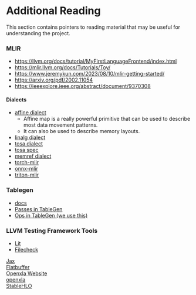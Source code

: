 # Additional Reading

This section contains pointers to reading material that may be useful for
understanding the project.

### MLIR

- https://llvm.org/docs/tutorial/MyFirstLanguageFrontend/index.html
- https://mlir.llvm.org/docs/Tutorials/Toy/
- https://www.jeremykun.com/2023/08/10/mlir-getting-started/
- https://arxiv.org/pdf/2002.11054
- https://ieeexplore.ieee.org/abstract/document/9370308

#### Dialects

- [affine dialect](https://mlir.llvm.org/docs/Dialects/Affine/)
  - Affine map is a really powerful primitive that can be used to describe most data movement patterns.
  - It can also be used to describe memory layouts.
- [linalg dialect](https://mlir.llvm.org/docs/Dialects/Linalg/)
- [tosa dialect](https://mlir.llvm.org/docs/Dialects/TOSA/)
- [tosa spec](https://www.mlplatform.org/tosa/tosa_spec.html)
- [memref dialect](https://mlir.llvm.org/docs/Dialects/MemRef/)
- [torch-mlir](https://github.com/llvm/torch-mlir)
- [onnx-mlir](https://github.com/onnx/onnx-mlir)
- [triton-mlir](https://triton-lang.org/main/dialects/dialects.html)

### Tablegen

- [docs](https://llvm.org/docs/TableGen/)
- [Passes in TableGen](https://mlir.llvm.org/docs/DeclarativeRewrites/)
- [Ops in TableGen (we use this)](https://mlir.llvm.org/docs/DefiningDialects/Operations/)

### LLVM Testing Framework Tools

- [Lit](https://llvm.org/docs/CommandGuide/lit.html)
- [Filecheck](https://llvm.org/docs/CommandGuide/FileCheck.html)


[Jax](https://github.com/google/jax) \
[Flatbuffer](https://github.com/google/flatbuffers) \
[Openxla Website](https://openxla.org/) \
[openxla](https://github.com/openxla/xla) \
[StableHLO](https://github.com/openxla/stablehlo)
